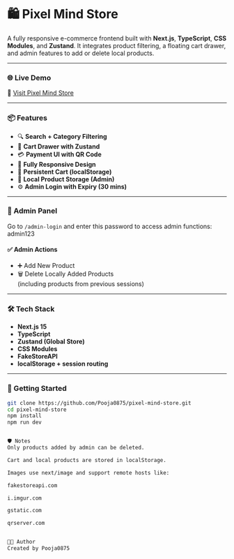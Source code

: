 # 🛍️ Pixel Mind Store

A fully responsive e-commerce frontend built with **Next.js**, **TypeScript**, **CSS Modules**, and **Zustand**. It integrates product filtering, a floating cart drawer, and admin features to add or delete local products.

---

### 🌐 Live Demo

🔗 [Visit Pixel Mind Store](https://pixel-mind-store.netlify.app/)

---

### 📦 Features

- 🔍 **Search + Category Filtering**
- 🛒 **Cart Drawer with Zustand**
- 💳 **Payment UI with QR Code**
- 📱 **Fully Responsive Design**
- 🔄 **Persistent Cart (localStorage)**
- 💾 **Local Product Storage (Admin)**
- ⚙️ **Admin Login with Expiry (30 mins)**

---

### 🔐 Admin Panel

Go to `/admin-login` and enter this password to access admin functions:
admin123


#### ✅ Admin Actions

- ➕ Add New Product
- 🗑️ Delete Locally Added Products  
  (including products from previous sessions)

---

### 🛠️ Tech Stack

- **Next.js 15**
- **TypeScript**
- **Zustand (Global Store)**
- **CSS Modules**
- **FakeStoreAPI**
- **localStorage + session routing**

---

### 🚀 Getting Started

```bash
git clone https://github.com/Pooja0875/pixel-mind-store.git
cd pixel-mind-store
npm install
npm run dev


🛡️ Notes
Only products added by admin can be deleted.

Cart and local products are stored in localStorage.

Images use next/image and support remote hosts like:

fakestoreapi.com

i.imgur.com

gstatic.com

qrserver.com


👨‍💻 Author
Created by Pooja0875